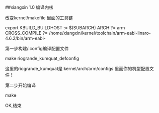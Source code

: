 ##xiangxin 1.0 
编译内核

改变kernel/makefile  里面的工具链

export KBUILD_BUILDHOST := $(SUBARCH)
ARCH		?= arm
CROSS_COMPILE	?= /home/xiangxin/kernel/toolchain/arm-eabi-linaro-4.6.2/bin/arm-eabi-


第一步构建/.config编译配置文件

make riogrande_kumquat_defconfig    

这里的riogrande_kumquat是 kernel/arch/arm/configs 里面你的机型配置文件！

第二步开始编译

make

OK,结束
